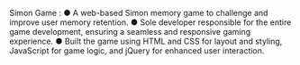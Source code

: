 Simon Game :
●	A web-based Simon memory game to challenge and improve user memory retention.
●	Sole developer responsible for the entire game development, ensuring a seamless and responsive gaming experience.
●	Built the game using HTML and CSS for layout and styling, JavaScript for game logic, and jQuery for enhanced user interaction.
